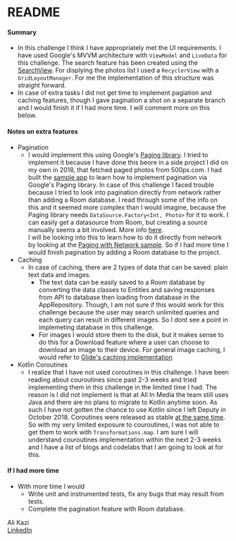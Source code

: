 # README #

#### Summary ####
* In this challenge I think I have appropriately met the UI requirements. I have used Google's MVVM architecture with `ViewModel` and `LiveData` for this challenge. The search feature has been created using the [SearchView](https://developer.android.com/reference/android/widget/SearchView). For displying the photos list I used a `RecyclerView` with a `GridLayoutManager`. For me the implementation of this structure was straight forward.
* In case of extra tasks I did not get time to implement pagiation and caching features, though I gave pagination a shot on a separate branch and I would finish it if I had more time. I will comment more on this below.

#### Notes on extra features ####
* Pagination
    - I would implement this using Google's [Paging library](https://developer.android.com/topic/libraries/architecture/paging.html). I tried to implement it because I have done this beore in a side project I did on my own in 2018, that fetched paged photos from 500px.com. I had built the [sample app](https://github.com/mdalikazi/codesample-FantasticPix) to learn how to implement pagination via Google's Paging library. In case of this challenge I faced trouble because I tried to look into pagination directly from network rather than adding a Room database. I read through some of the info on this and it seemed more complex than I would imagine, because the Paging library needs `DataSource.Factory<Int, Photo>` for it to work. I can easily get a datasource from Room, but creating a source manually seems a bit involved. More info [here](https://developer.android.com/topic/libraries/architecture/paging/data#custom-data-source).  
    I will be looking into this to learn how to do it directly from network by looking at the [Paging with Network sample](https://github.com/googlesamples/android-architecture-components/tree/master/PagingWithNetworkSample). So if I had more time I would finish pagination by adding a Room database to the project.
 * Caching
     - In case of caching, there are 2 types of data that can be saved: plain text data and images.
          - The text data can be easily saved to a Room database by converting the data classes to Entities and saving responses from API to database then loading from database in the AppRepository. Though, I am not sure if this would work for this challenge because the user may search unlimited queries and each query can result in different images. So I dont see a point in implemeting database in this challenge.
          - For images I would store them to the disk, but it makes sense to do this for a Download feature where a user can choose to download an image to their device. For general image caching, I would refer to [Glide's caching implementation](https://bumptech.github.io/glide/doc/caching.html) 
 * Kotlin Coroutines
      - I realize that I have not used coroutines in this challenge. I have been reading about couroutines since past 2-3 weeks and tried implementing them in this challenge in the limited time I had. The reason is I did not implement is that at All In Media the team still uses Java and there are no plans to migrate to Kotlin anytime soon. As such I have not gotten the chance to use Kotlin since I left Deputy in October 2018. Coroutines were released as stable [at the same time](https://blog.jetbrains.com/kotlin/2018/10/kotlin-1-3/). So with my very limited exposure to couroutines, I was not able to get them to work with `Transformations.map`. I am sure I will understand couroutines implementation within the next 2-3 weeks and I have a list of blogs and codelabs that I am going to look at for this.

#### If I had more time ####
* With more time I would
    - Write unit and instrumented tests, fix any bugs that may result from tests.
    - Complete the pagination feature with Room database.

Ali Kazi   
[LinkedIn](linkedin.com/in/mdalikazi)  
